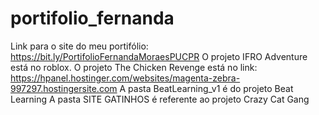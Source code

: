 # portifolio_fernanda
Link para o site do meu portifólio: https://bit.ly/PortifolioFernandaMoraesPUCPR
O projeto IFRO Adventure está no roblox.
O projeto The Chicken Revenge está no link: https://hpanel.hostinger.com/websites/magenta-zebra-997297.hostingersite.com 
A pasta BeatLearning_v1 é do projeto Beat Learning
A pasta SITE GATINHOS é referente ao projeto Crazy Cat Gang
